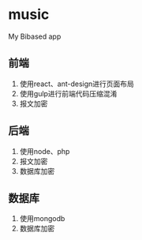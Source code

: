 #  music
My Bibased app
##  前端
1.  使用react、ant-design进行页面布局
2.  使用gulp进行前端代码压缩混淆
3.  报文加密
##  后端
1.  使用node、php
2.  报文加密
3.  数据库加密
##  数据库
1.  使用mongodb
2.  数据库加密